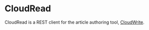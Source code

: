 # CloudRead

CloudRead is a REST client for the article authoring tool, [CloudWrite](https://github.com/jfspps/CloudWrite).
